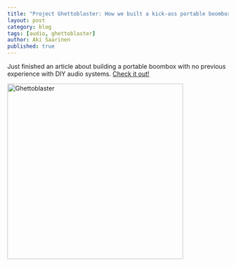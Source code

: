 ```yaml
---
title: "Project Ghettoblaster: How we built a kick-ass portable boombox"
layout: post
category: blog
tags: [audio, ghettoblaster]
author: Aki Saarinen
published: true
---
```

Just finished an article about building a portable boombox with no previous
experience with DIY audio systems. [Check it out!](http://akisaarinen.fi/gb)

<img alt="Ghettoblaster" src="/assets/img/blog/ghettoblaster.jpg" style="width:400px; margin-bottom: 10px;"/>

